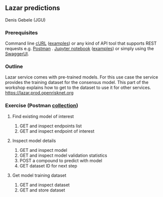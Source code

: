 ## Lazar predictions

Denis Gebele (JGU)

### Prerequisites

Command line [cURL](https://curl.haxx.se/) ([examples](https://github.com/OpenRiskNet/home/tree/master/openshift/deployments/lazar#curl-examples)) or any kind of API tool that supports REST requests e.g. [Postman](https://www.getpostman.com/) . [Jupyter notebook](https://jupyter.org/install) ([examples](https://github.com/OpenRiskNet/workshop/blob/master/ModelRX/Blood-brain%20barrier%20-%20Lazar/lazar-workflow-get-model-training-data.ipynb)) or simply using the [SwaggerUI](https://lazar.prod.openrisknet.org/).

### Outline

Lazar service comes with pre-trained models. For this use case the service provides the training dataset for the consensus model. This part of the workshop explains how to get to the dataset to use it for other services.
https://lazar.prod.openrisknet.org

### Exercise (Postman [collection](https://raw.githubusercontent.com/OpenRiskNet/workshop/master/ModelRX/Blood-brain%20barrier%20-%20Lazar/lazar_workflow_workshop.postman_collection.json))

1. Find existing model of interest 
    1. GET and inspect endpoints list 
    2. GET and inspect endpoint of interest 

2. Inspect model details 
    1. GET and inspect model 
    2. GET and inspect model validation statistics 
    3. POST a compound to predict with model 
    4. GET dataset ID for next step  

3. Get model training dataset 
    1. GET and inspect dataset 
    2. GET and store dataset 
